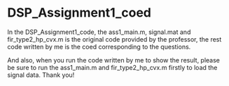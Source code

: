 # DSP_Assignment1_coed
 In the DSP_Assignment1_code, the ass1_main.m, signal.mat and fir_type2_hp_cvx.m is the original code
 provided by the professor, the rest code written by me  is the coed corresponding to the questions.
 
 And also, when you run the code written by me to show the result, please be sure to run the ass1_main.m 
 and fir_type2_hp_cvx.m firstly to load the signal data. Thank you!
